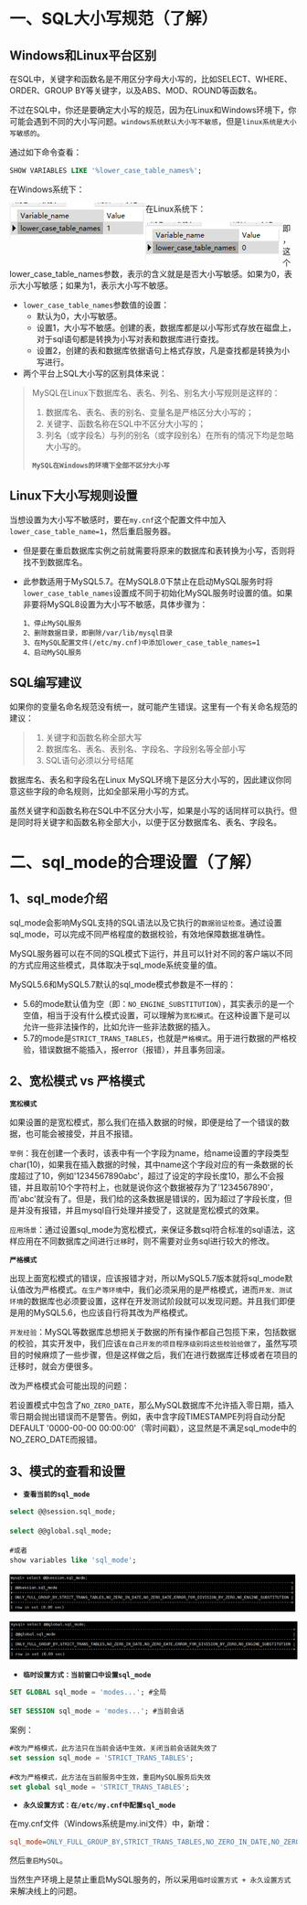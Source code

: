 # 一、SQL大小写规范（了解）

## Windows和Linux平台区别

在SQL中，关键字和函数名是不用区分字母大小写的，比如SELECT、WHERE、ORDER、GROUP BY等关键字，以及ABS、MOD、ROUND等函数名。

不过在SQL中，你还是要确定大小写的规范，因为在Linux和Windows环境下，你可能会遇到不同的大小写问题。`windows系统默认大小写不敏感`，但是`linux系统是大小写敏感的`。

通过如下命令查看：

```sql
SHOW VARIABLES LIKE '%lower_case_table_names%';
```

在Windows系统下：

<img src=".\images\image-20240326164346538.png" align="left">

在Linux系统下：

<img src=".\images\image-20240326164429410.png" align="left">

即，这个lower_case_table_names参数，表示的含义就是是否大小写敏感。如果为0，表示大小写敏感；如果为1，表示大小写不敏感。

* `lower_case_table_names`参数值的设置：
  * 默认为0，大小写敏感。
  * 设置1，大小写不敏感。创建的表，数据库都是以小写形式存放在磁盘上，对于sql语句都是转换为小写对表和数据库进行查找。
  * 设置2，创建的表和数据库依据语句上格式存放，凡是查找都是转换为小写进行。
* 两个平台上SQL大小写的区别具体来说：

> MySQL在Linux下数据库名、表名、列名、别名大小写规则是这样的：
>
> 1. 数据库名、表名、表的别名、变量名是严格区分大小写的；
> 2. 关键字、函数名称在SQL中不区分大小写的；
> 3. 列名（或字段名）与列的别名（或字段别名）在所有的情况下均是忽略大小写的。
>
> 
>
> **`MySQL在Windows的环境下全部不区分大小写`**



## Linux下大小写规则设置

当想设置为大小写不敏感时，要在`my.cnf`这个配置文件中加入`lower_case_table_name=1`，然后重启服务器。

* 但是要在重启数据库实例之前就需要将原来的数据库和表转换为小写，否则将找不到数据库名。

* 此参数适用于MySQL5.7。在MySQL8.0下禁止在启动MySQL服务时将`lower_case_table_names`设置成不同于初始化MySQL服务时设置的值。如果非要将MySQL8设置为大小写不敏感，具体步骤为：

  ```
  1、停止MySQL服务
  2、删除数据目录，即删除/var/lib/mysql目录
  3、在MySQL配置文件(/etc/my.cnf)中添加lower_case_table_names=1
  4、启动MySQL服务
  ```

  

## SQL编写建议

如果你的变量名命名规范没有统一，就可能产生错误。这里有一个有关命名规范的建议：

> 1. 关键字和函数名称全部大写
> 2. 数据库名、表名、表别名、字段名、字段别名等全部小写
> 3. SQL语句必须以分号结尾

数据库名、表名和字段名在Linux MySQL环境下是区分大小写的，因此建议你同意这些字段的命名规则，比如全部采用小写的方式。

虽然关键字和函数名称在SQL中不区分大小写，如果是小写的话同样可以执行。但是同时将关键字和函数名称全部大小，以便于区分数据库名、表名、字段名。





# 二、sql_mode的合理设置（了解）

## 1、sql_mode介绍

sql_mode会影响MySQL支持的SQL语法以及它执行的`数据验证检查`。通过设置sql_mode，可以完成不同严格程度的数据校验，有效地保障数据准确性。

MySQL服务器可以在不同的SQL模式下运行，并且可以针对不同的客户端以不同的方式应用这些模式，具体取决于sql_mode系统变量的值。

MySQL5.6和MySQL5.7默认的sql_mode模式参数是不一样的：

* 5.6的mode默认值为空（即：`NO_ENGINE_SUBSTITUTION`），其实表示的是一个空值，相当于没有什么模式设置，可以理解为`宽松模式`。在这种设置下是可以允许一些非法操作的，比如允许一些非法数据的插入。
* 5.7的mode是`STRICT_TRANS_TABLES`，也就是`严格模式`。用于进行数据的严格校验，错误数据不能插入，报error（报错），并且事务回滚。

## 2、宽松模式 vs 严格模式

**`宽松模式`**

如果设置的是宽松模式，那么我们在插入数据的时候，即便是给了一个错误的数据，也可能会被接受，并且不报错。

`举例`：我在创建一个表时，该表中有一个字段为name，给name设置的字段类型char(10)，如果我在插入数据的时候，其中name这个字段对应的有一条数据的长度超过了10，例如'1234567890abc'，超过了设定的字段长度10，那么不会报错，并且取前10个字符村上，也就是说你这个数据被存为了'1234567890'，而'abc'就没有了。但是，我们给的这条数据是错误的，因为超过了字段长度，但是并没有报错，并且mysql自行处理并接受了，这就是宽松模式的效果。

`应用场景`：通过设置sql_mode为宽松模式，来保证多数sql符合标准的sql语法，这样应用在不同数据库之间进行`迁移`时，则不需要对业务sql进行较大的修改。

**`严格模式`**

出现上面宽松模式的错误，应该报错才对，所以MySQL5.7版本就将sql_mode默认值改为严格模式。`在生产等环境`中，我们必须采用的是严格模式，进而`开发、测试环境`的数据库也必须要设置，这样在开发测试阶段就可以发现问题。并且我们即便是用的MySQL5.6，也应该自行将其改为严格模式。

`开发经验`：MySQL等数据库总想把关于数据的所有操作都自己包揽下来，包括数据的校验，其实开发中，我们应该`在自己开发的项目程序级别将这些校验给做了`，虽然写项目的时候麻烦了一些步骤，但是这样做之后，我们在进行数据库迁移或者在项目的迁移时，就会方便很多。

改为严格模式会可能出现的问题：

若设置模式中包含了`NO_ZERO_DATE`，那么MySQL数据库不允许插入零日期，插入零日期会抛出错误而不是警告。例如，表中含字段TIMESTAMPE列将自动分配DEFAULT '0000-00-00 00:00:00'（零时间戳），这显然是不满足sql_mode中的NO_ZERO_DATE而报错。



## 3、模式的查看和设置

* **`查看当前的sql_mode`**

```sql
select @@session.sql_mode;

select @@global.sql_mode;

#或者
show variables like 'sql_mode';
```

![image-20240326183205303](.\images\image-20240326183205303.png)

![image-20240326183218641](.\images\image-20240326183218641.png)

* **`临时设置方式：当前窗口中设置sql_mode`**

```sql
SET GLOBAL sql_mode = 'modes...'; #全局

SET SESSION sql_mode = 'modes...'; #当前会话
```

案例：

```sql
#改为严格模式，此方法只在当前会话中生效，关闭当前会话就失效了
set session sql_mode = 'STRICT_TRANS_TABLES';

#改为严格模式，此方法在当前服务中生效，重启MySQL服务后失效
set global sql_mode = 'STRICT_TRANS_TABLES';
```

* **`永久设置方式：在/etc/my.cnf中配置sql_mode`**

在my.cnf文件（Windows系统是my.ini文件）中，新增：

```ini
sql_mode=ONLY_FULL_GROUP_BY,STRICT_TRANS_TABLES,NO_ZERO_IN_DATE,NO_ZERO_DATE,ERROR_FOR_DIVISION_BY_ZERO,NO_ENGINE_SUBSTITUTION
```

然后`重启MySQL`。

当然生产环境上是禁止重启MySQL服务的，所以采用`临时设置方式 + 永久设置方式`来解决线上的问题。